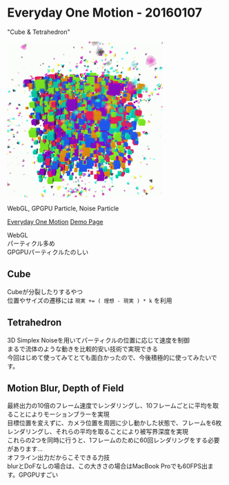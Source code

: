 # Everyday One Motion - 20160107  

"Cube & Tetrahedron"  

![](20160107.gif)  

WebGL, GPGPU Particle, Noise Particle  

[Everyday One Motion](http://motions.work/motions/53)
[Demo Page](http://fms-cat-eom.github.io/20160107)

WebGL    
パーティクル多め  
GPGPUパーティクルたのしい  

## Cube

Cubeが分裂したりするやつ  
位置やサイズの遷移には `現実 += ( 理想 - 現実 ) * k` を利用

## Tetrahedron

3D Simplex Noiseを用いてパーティクルの位置に応じて速度を制御  
まるで流体のような動きを比較的安い技術で実現できる  
今回はじめて使ってみてとても面白かったので、今後積極的に使ってみたいです。  

## Motion Blur, Depth of Field

最終出力の10倍のフレーム速度でレンダリングし、10フレームごとに平均を取ることによりモーションブラーを実現  
目標位置を変えずに、カメラ位置を周囲に少し動かした状態で、フレームを6枚レンダリングし、それらの平均を取ることにより被写界深度を実現  
これらの2つを同時に行うと、1フレームのために60回レンダリングをする必要があります…  
オフライン出力だからこそできる力技  
blurとDoFなしの場合は、この大きさの場合はMacBook Proでも60FPS出ます。GPGPUすごい
